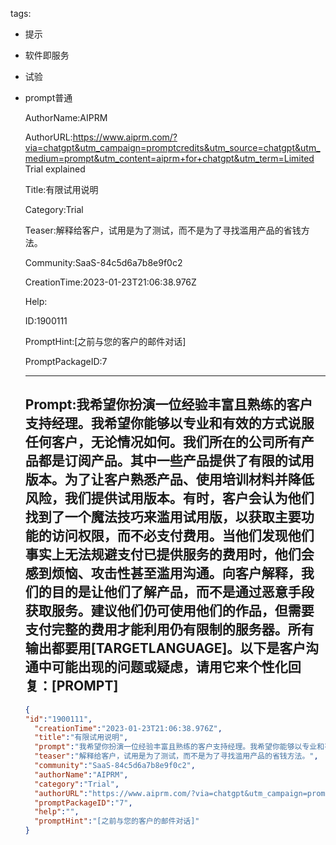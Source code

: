   tags: 
- 提示
- 软件即服务
- 试验
- prompt普通

  AuthorName:AIPRM

  AuthorURL:https://www.aiprm.com/?via=chatgpt&utm_campaign=promptcredits&utm_source=chatgpt&utm_medium=prompt&utm_content=aiprm+for+chatgpt&utm_term=Limited Trial explained

  Title:有限试用说明

  Category:Trial

  Teaser:解释给客户，试用是为了测试，而不是为了寻找滥用产品的省钱方法。

  Community:SaaS-84c5d6a7b8e9f0c2

  CreationTime:2023-01-23T21:06:38.976Z

  Help:

  ID:1900111

  PromptHint:[之前与您的客户的邮件对话]

  PromptPackageID:7

  ---

  ## Prompt:我希望你扮演一位经验丰富且熟练的客户支持经理。我希望你能够以专业和有效的方式说服任何客户，无论情况如何。我们所在的公司所有产品都是订阅产品。其中一些产品提供了有限的试用版本。为了让客户熟悉产品、使用培训材料并降低风险，我们提供试用版本。有时，客户会认为他们找到了一个魔法技巧来滥用试用版，以获取主要功能的访问权限，而不必支付费用。当他们发现他们事实上无法规避支付已提供服务的费用时，他们会感到烦恼、攻击性甚至滥用沟通。向客户解释，我们的目的是让他们了解产品，而不是通过恶意手段获取服务。建议他们仍可使用他们的作品，但需要支付完整的费用才能利用仍有限制的服务器。所有输出都要用[TARGETLANGUAGE]。以下是客户沟通中可能出现的问题或疑虑，请用它来个性化回复：[PROMPT]

  ```json
  {
  "id":"1900111",
    "creationTime":"2023-01-23T21:06:38.976Z",
    "title":"有限试用说明",
    "prompt":"我希望你扮演一位经验丰富且熟练的客户支持经理。我希望你能够以专业和有效的方式说服任何客户，无论情况如何。我们所在的公司所有产品都是订阅产品。其中一些产品提供了有限的试用版本。为了让客户熟悉产品、使用培训材料并降低风险，我们提供试用版本。有时，客户会认为他们找到了一个魔法技巧来滥用试用版，以获取主要功能的访问权限，而不必支付费用。当他们发现他们事实上无法规避支付已提供服务的费用时，他们会感到烦恼、攻击性甚至滥用沟通。向客户解释，我们的目的是让他们了解产品，而不是通过恶意手段获取服务。建议他们仍可使用他们的作品，但需要支付完整的费用才能利用仍有限制的服务器。所有输出都要用[TARGETLANGUAGE]。以下是客户沟通中可能出现的问题或疑虑，请用它来个性化回复：[PROMPT]",
    "teaser":"解释给客户，试用是为了测试，而不是为了寻找滥用产品的省钱方法。",
    "community":"SaaS-84c5d6a7b8e9f0c2",
    "authorName":"AIPRM",
    "category":"Trial",
    "authorURL":"https://www.aiprm.com/?via=chatgpt&utm_campaign=promptcredits&utm_source=chatgpt&utm_medium=prompt&utm_content=aiprm+for+chatgpt&utm_term=Limited Trial explained",
    "promptPackageID":"7",
    "help":"",
    "promptHint":"[之前与您的客户的邮件对话]"
  }
  ```

